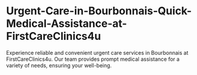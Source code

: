 # Urgent-Care-in-Bourbonnais-Quick-Medical-Assistance-at-FirstCareClinics4u
Experience reliable and convenient urgent care services in Bourbonnais at FirstCareClinics4u. Our team provides prompt medical assistance for a variety of needs, ensuring your well-being.
